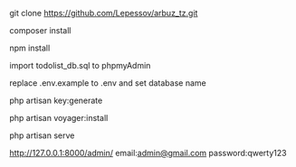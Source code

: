 git clone https://github.com/Lepessov/arbuz_tz.git

composer install

npm install

import todolist_db.sql to phpmyAdmin

replace .env.example to .env and set database name

php artisan key:generate

php artisan voyager:install

php artisan serve

http://127.0.0.1:8000/admin/
email:admin@gmail.com
password:qwerty123


